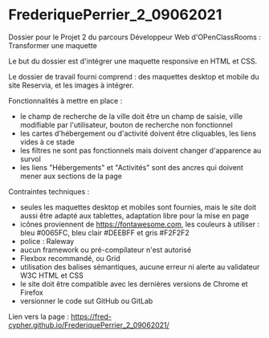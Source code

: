 # FrederiquePerrier_2_09062021


Dossier pour le Projet 2 du parcours Développeur Web d'OPenClassRooms : Transformer une maquette


Le but du dossier est d'intégrer une maquette responsive en HTML et CSS.

Le dossier de travail fourni comprend : des maquettes desktop et mobile du site Reservia, et les images à intégrer.

Fonctionnalités à mettre en place : 
  - le champ de recherche de la ville doit être un champ de saisie, ville modifiable par l'utilisateur, bouton de recherche non fonctionnel
  - les cartes d'hébergement ou d'activité doivent être cliquables, les liens vides à ce stade
  - les filtres ne sont pas fonctionnels mais doivent changer d'apparence au survol
  - les liens "Hébergements" et "Activités" sont des ancres qui doivent mener aux sections de la page

Contraintes techniques :
  - seules les maquettes desktop et mobiles sont fournies, mais le site doit aussi être adapté aux tablettes, adaptation libre pour la mise en page
  - icônes proviennent de https://fontawesome.com, les couleurs à utiliser : bleu #0065FC, bleu clair #DEEBFF et gris #F2F2F2
  - police : Raleway
  - aucun framework ou pré-compilateur n'est autorisé
  - Flexbox recommandé, ou Grid
  - utilisation des balises sémantiques, aucune erreur ni alerte au validateur W3C HTML et CSS
  - le site doit être compatible avec les dernières versions de Chrome et Firefox
  - versionner le code sut GitHub ou GitLab


Lien vers la page : https://fred-cypher.github.io/FrederiquePerrier_2_09062021/
